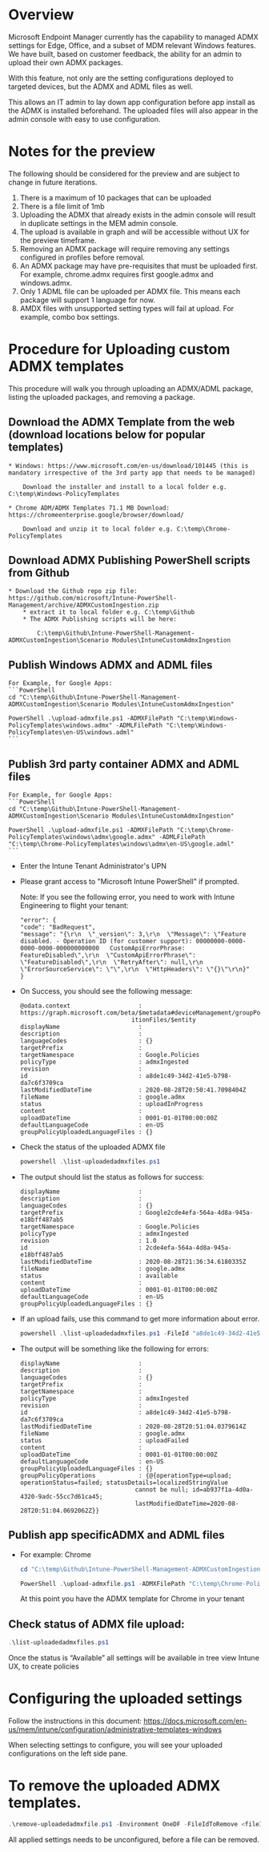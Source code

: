 
# Overview 
Microsoft Endpoint Manager currently has the capability to managed ADMX settings for Edge, Office, and a subset of MDM relevant Windows features. We have built, based on customer feedback, the ability for an admin to upload their own ADMX packages. 

With this feature, not only are the setting configurations deployed to targeted devices, but the ADMX and ADML files as well. 

This allows an IT admin to lay down app configuration before app install as the ADMX is installed beforehand. The uploaded files will also appear in the admin console with easy to use configuration.


# Notes for the preview 
The following should be considered for the preview and are subject to change in future iterations.
1.  There is a maximum of 10 packages that can be uploaded
2.  There is a file limit of 1mb
3.  Uploading the ADMX that already exists in the admin console will result in duplicate settings in the MEM admin console.
4.  The upload is available in graph and will be accessible without UX for the preview timeframe.
5.  Removing an ADMX package will require removing any settings configured in profiles before removal.
6.  An ADMX package may have pre-requisites that must be uploaded first. For example, chrome.admx requires first google.admx and windows.admx.
7.  Only 1 ADML file can be uploaded per ADMX file. This means each package will support 1 language for now.
8.  AMDX files with unsupported setting types will fail at upload. For example, combo box settings.

# Procedure for Uploading custom ADMX templates
This procedure will walk you through uploading an ADMX/ADML package, listing the uploaded packages, and removing a package.
## Download the ADMX Template from the web (download locations below for popular templates)
    * Windows: https://www.microsoft.com/en-us/download/101445 (this is mandatory irrespective of the 3rd party app that needs to be managed)
        
        Download the installer and install to a local folder e.g. C:\temp\Windows-PolicyTemplates

    * Chrome ADM/ADMX Templates 71.1 MB Download: https://chromeenterprise.google/browser/download/ 
    
        Download and unzip it to local folder e.g. C:\temp\Chrome-PolicyTemplates

## Download ADMX Publishing PowerShell scripts from Github 
    * Download the Github repo zip file: https://github.com/microsoft/Intune-PowerShell-Management/archive/ADMXCustomIngestion.zip 
        * extract it to local folder e.g. C:\temp\Github
        * The ADMX Publishing scripts will be here: 
            
            C:\temp\Github\Intune-PowerShell-Management-ADMXCustomIngestion\Scenario Modules\IntuneCustomAdmxIngestion

## Publish Windows ADMX and ADML files
    For Example, for Google Apps:
    ```PowerShell
    cd "C:\temp\Github\Intune-PowerShell-Management-ADMXCustomIngestion\Scenario Modules\IntuneCustomAdmxIngestion"

    PowerShell .\upload-admxfile.ps1 -ADMXFilePath "C:\temp\Windows-PolicyTemplates\windows.admx" -ADMLFilePath "C:\temp\Windows-PolicyTemplates\en-US\windows.adml"
    ```

## Publish 3rd party container ADMX and ADML files
    For Example, for Google Apps:
    ```PowerShell
    cd "C:\temp\Github\Intune-PowerShell-Management-ADMXCustomIngestion\Scenario Modules\IntuneCustomAdmxIngestion"

    PowerShell .\upload-admxfile.ps1 -ADMXFilePath "C:\temp\Chrome-PolicyTemplates\windows\admx\google.admx" -ADMLFilePath "C:\temp\Chrome-PolicyTemplates\windows\admx\en-US\google.adml"
    ```
    
* Enter the Intune Tenant Administrator's UPN
* Please grant access to "Microsoft Intune PowerShell" if prompted.

     Note: If you see the following error, you need to work with Intune Engineering to flight your tenant:
    ``` Code
    "error": {
    "code": "BadRequest",
    "message": "{\r\n  \"_version\": 3,\r\n  \"Message\": \"Feature disabled. - Operation ID (for customer support): 00000000-0000-0000-0000-000000000000   CustomApiErrorPhrase: FeatureDisabled\",\r\n  \"CustomApiErrorPhrase\": \"FeatureDisabled\",\r\n  \"RetryAfter\": null,\r\n  \"ErrorSourceService\": \"\",\r\n  \"HttpHeaders\": \"{}\"\r\n}"
    }
    ```
* On Success, you should see the following message:
    ``` Code
    @odata.context                   : https://graph.microsoft.com/beta/$metadata#deviceManagement/groupPolicyUploadedDefin
                                   itionFiles/$entity
    displayName                      :
    description                      :
    languageCodes                    : {}
    targetPrefix                     :
    targetNamespace                  : Google.Policies
    policyType                       : admxIngested
    revision                         :
    id                               : a8de1c49-34d2-41e5-b798-da7c6f3709ca
    lastModifiedDateTime             : 2020-08-28T20:50:41.7098404Z
    fileName                         : google.admx
    status                           : uploadInProgress
    content                          :
    uploadDateTime                   : 0001-01-01T00:00:00Z
    defaultLanguageCode              : en-US
    groupPolicyUploadedLanguageFiles : {}
    ```
* Check the status of the uploaded ADMX file
    ``` PowerShell
    powershell .\list-uploadedadmxfiles.ps1 
    ```
    
* The output should list the status as follows for success:
    ``` Code
    displayName                      :
    description                      :
    languageCodes                    : {}
    targetPrefix                     : Google2cde4efa-564a-4d8a-945a-e18bff487ab5
    targetNamespace                  : Google.Policies
    policyType                       : admxIngested
    revision                         : 1.0
    id                               : 2cde4efa-564a-4d8a-945a-e18bff487ab5
    lastModifiedDateTime             : 2020-08-28T21:36:34.6180335Z
    fileName                         : google.admx
    status                           : available
    content                          :
    uploadDateTime                   : 0001-01-01T00:00:00Z
    defaultLanguageCode              : en-US
    groupPolicyUploadedLanguageFiles : {}
    ```        
    
* If an upload fails, use this command to get more information about error.
    ``` PowerShell
    powershell .\list-uploadedadmxfiles.ps1 -FileId "a8de1c49-34d2-41e5-b798-da7c6f3709ca" 
    ```

* The output will be something like the following for errors:
    ``` Code
    displayName                      :
    description                      :
    languageCodes                    : {}
    targetPrefix                     :
    targetNamespace                  :
    policyType                       : admxIngested
    revision                         :
    id                               : a8de1c49-34d2-41e5-b798-da7c6f3709ca
    lastModifiedDateTime             : 2020-08-28T20:51:04.0379614Z
    fileName                         : google.admx
    status                           : uploadFailed
    content                          :
    uploadDateTime                   : 0001-01-01T00:00:00Z
    defaultLanguageCode              : en-US
    groupPolicyUploadedLanguageFiles : {}
    groupPolicyOperations            : {@{operationType=upload; operationStatus=failed; statusDetails=localizedStringValue
                                    cannot be null; id=ab937f1a-4d0a-4320-9adc-55cc7d61ca45;
                                    lastModifiedDateTime=2020-08-28T20:51:04.0692062Z}}
    ```
## Publish app specificADMX and ADML files
* For example: Chrome
    ```PowerShell
    cd "C:\temp\Github\Intune-PowerShell-Management-ADMXCustomIngestion\Scenario Modules\IntuneCustomAdmxIngestion"

    PowerShell .\upload-admxfile.ps1 -ADMXFilePath "C:\temp\Chrome-PolicyTemplates\windows\admx\chrome.admx" -ADMLFilePath "C:\temp\Chrome-PolicyTemplates\windows\admx\en-US\chrome.adml"
    ```

    At this point you have the ADMX template for Chrome in your tenant

## Check status of ADMX file upload:
```PowerShell
.\list-uploadedadmxfiles.ps1
```
Once the status is “Available” all settings will be available in tree view Intune UX, to create policies
 
# Configuring the uploaded settings
Follow the instructions in this document: https://docs.microsoft.com/en-us/mem/intune/configuration/administrative-templates-windows

When selecting settings to configure, you will see your uploaded configurations on the left side pane.

# To remove the uploaded ADMX templates.
```PowerShell
.\remove-uploadedadmxfile.ps1 -Environment OneDF -FileIdToRemove <fileId>
```
All applied settings needs to be unconfigured, before a file can be removed. 

